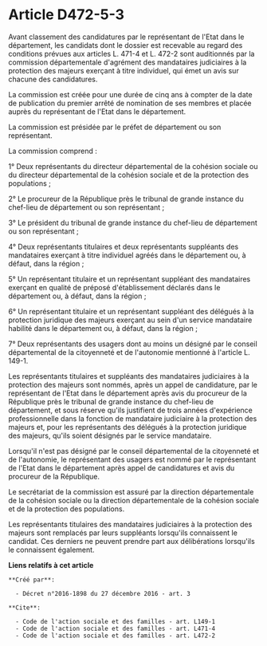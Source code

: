 # Article D472-5-3

Avant classement des candidatures par le représentant de l'Etat dans le département, les candidats dont le dossier est
recevable au regard des conditions prévues aux articles L. 471-4 et L. 472-2 sont auditionnés par la commission
départementale d'agrément des mandataires judiciaires à la protection des majeurs exerçant à titre individuel, qui émet un
avis sur chacune des candidatures. 

La commission est créée pour une durée de cinq ans à compter de la date de publication du premier arrêté de nomination de ses
membres et placée auprès du représentant de l'Etat dans le département. 

La commission est présidée par le préfet de département ou son représentant. 

La commission comprend : 

1° Deux représentants du directeur départemental de la cohésion sociale ou du directeur départemental de la cohésion sociale
et de la protection des populations ; 

2° Le procureur de la République près le tribunal de grande instance du chef-lieu de département ou son représentant ; 

3° Le président du tribunal de grande instance du chef-lieu de département ou son représentant ; 

4° Deux représentants titulaires et deux représentants suppléants des mandataires exerçant à titre individuel agréés dans le
département ou, à défaut, dans la région ; 

5° Un représentant titulaire et un représentant suppléant des mandataires exerçant en qualité de préposé d'établissement
déclarés dans le département ou, à défaut, dans la région ; 

6° Un représentant titulaire et un représentant suppléant des délégués à la protection juridique des majeurs exerçant au sein
d'un service mandataire habilité dans le département ou, à défaut, dans la région ; 

7° Deux représentants des usagers dont au moins un désigné par le conseil départemental de la citoyenneté et de l'autonomie
mentionné à l'article L. 149-1. 

Les représentants titulaires et suppléants des mandataires judiciaires à la protection des majeurs sont nommés, après un
appel de candidature, par le représentant de l'Etat dans le département après avis du procureur de la République près le
tribunal de grande instance du chef-lieu de département, et sous réserve qu'ils justifient de trois années d'expérience
professionnelle dans la fonction de mandataire judiciaire à la protection des majeurs et, pour les représentants des délégués
à la protection juridique des majeurs, qu'ils soient désignés par le service mandataire. 

Lorsqu'il n'est pas désigné par le conseil départemental de la citoyenneté et de l'autonomie, le représentant des usagers est
nommé par le représentant de l'Etat dans le département après appel de candidatures et avis du procureur de la République. 

Le secrétariat de la commission est assuré par la direction départementale de la cohésion sociale ou la direction
départementale de la cohésion sociale et de la protection des populations. 

Les représentants titulaires des mandataires judiciaires à la protection des majeurs sont remplacés par leurs suppléants
lorsqu'ils connaissent le candidat. Ces derniers ne peuvent prendre part aux délibérations lorsqu'ils le connaissent
également.

**Liens relatifs à cet article**

	**Créé par**:

	  - Décret n°2016-1898 du 27 décembre 2016 - art. 3

	**Cite**:

	  - Code de l'action sociale et des familles - art. L149-1
	  - Code de l'action sociale et des familles - art. L471-4
	  - Code de l'action sociale et des familles - art. L472-2
